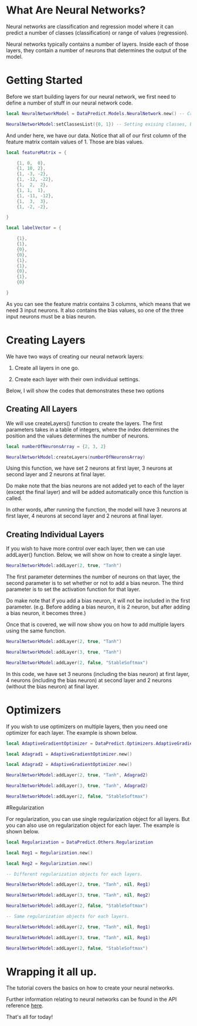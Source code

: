 # What Are Neural Networks?

Neural networks are classification and regression model where it can predict a number of classes (classification) or range of values (regression).

Neural networks typically contains a number of layers. Inside each of those layers, they contain a number of neurons that determines the output of the model.

# Getting Started

Before we start building layers for our neural network, we first need to define a number of stuff in our neural network code.

```lua
local NeuralNetworkModel = DataPredict.Models.NeuralNetwork.new() -- Creating a new model object.

NeuralNetworkModel:setClassesList({0, 1}) -- Setting exising classes, but these can be automatically set by our model if the model uses batch gradient descent.
```

And under here, we have our data. Notice that all of our first column of the feature matrix contain values of 1. Those are bias values.

```lua
local featureMatrix = {

	{1, 0,  0},
	{1, 10, 2},
	{1, -3, -2},
	{1, -12, -22},
	{1,  2,  2},
	{1, 1,  1},
	{1, -11, -12},
	{1,  3,  3},
	{1, -2, -2},

}

local labelVector = {

	{1},
	{1},
	{0},
	{0},
	{1},
	{1},
	{0},
	{1},
	{0}

}
```

As you can see the feature matrix contains 3 columns, which means that we need 3 input neurons. It also contains the bias values, so one of the three input neurons must be a bias neuron.

# Creating Layers

We have two ways of creating our neural network layers:

1. Create all layers in one go.

2. Create each layer with their own individual settings.

Below, I will show the codes that demonstrates these two options

## Creating All Layers

We will use createLayers() function to create the layers. The first parameters takes in a table of integers, where the index determines the position and the values determines the number of neurons.

```lua
local numberOfNeuronsArray = {2, 3, 2}

NeuralNetworkModel:createLayers(numberOfNeuronsArray)
```

Using this function, we have set 2 neurons at first layer, 3 neurons at second layer and 2 neurons at final layer. 

Do make note that the bias neurons are not added yet to each of the layer (except the final layer) and will be added automatically once this function is called.

In other words, after running the function, the model will have 3 neurons at first layer, 4 neurons at second layer and 2 neurons at final layer.

## Creating Individual Layers

If you wish to have more control over each layer, then we can use addLayer() function. Below, we will show on how to create a single layer.

```lua
NeuralNetworkModel:addLayer(2, true, "Tanh")
```

The first parameter determines the number of neurons on that layer, the second parameter is to set whether or not to add a bias neuron. The third parameter is to set the activation function for that layer.

Do make note that if you add a bias neuron, it will not be included in the first parameter. (e.g. Before adding a bias neuron, it is 2 neuron, but after adding a bias neuron, it becomes three.)

Once that is covered, we will now show you on how to add multiple layers using the same function.

```lua
NeuralNetworkModel:addLayer(2, true, "Tanh")

NeuralNetworkModel:addLayer(3, true, "Tanh")

NeuralNetworkModel:addLayer(2, false, "StableSoftmax")
```

In this code, we have set 3 neurons (including the bias neuron) at first layer, 4 neurons (including the bias neuron) at second layer and 2 neurons (without the bias neuron) at final layer. 

# Optimizers

If you wish to use optimizers on multiple layers, then you need one optimizer for each layer. The example is shown below.

```lua
local AdaptiveGradientOptimizer = DataPredict.Optimizers.AdaptiveGradient

local Adagrad1 = AdaptiveGradientOptimizer.new()

local Adagrad2 = AdaptiveGradientOptimizer.new()

NeuralNetworkModel:addLayer(2, true, "Tanh", Adagrad2)

NeuralNetworkModel:addLayer(3, true, "Tanh", Adagrad2)

NeuralNetworkModel:addLayer(2, false, "StableSoftmax")
```

#Regularization

For regularization, you can use single regularization object for all layers. But you can also use on regularization object for each layer. The example is shown below.

```lua
local Regularization = DataPredict.Others.Regularization

local Reg1 = Regularization.new()

local Reg2 = Regularization.new()

-- Different regularization objects for each layers.

NeuralNetworkModel:addLayer(2, true, "Tanh", nil, Reg1)

NeuralNetworkModel:addLayer(3, true, "Tanh", nil, Reg2)

NeuralNetworkModel:addLayer(2, false, "StableSoftmax")

-- Same regularization objects for each layers.

NeuralNetworkModel:addLayer(2, true, "Tanh", nil, Reg1)

NeuralNetworkModel:addLayer(3, true, "Tanh", nil, Reg1)

NeuralNetworkModel:addLayer(2, false, "StableSoftmax")

```

# Wrapping it all up.

The tutorial covers the basics on how to create your neural networks. 

Further information relating to neural networks can be found in the API reference [here](../API/Models/NeuralNetwork.md).

That's all for today!
